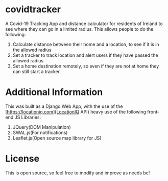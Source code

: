 # covidtracker
A Covid-19 Tracking App and distance calculator for residents of Ireland to see where they can go in a limited radius. This allows people to do the following:

1. Calculate distance between their home and a location, to see if it is in the allowed radius
2. Set a tracker to track location and alert users if they have passed the allowed radius
3. Set a home destination remotely, so even if they are not at home they can still start a tracker.

# Additional Information
This was built as a Django Web App, with the use of the [https://locationiq.com](LocationIQ API) heavy use of the following front-end JS Libraries:

1. JQuery(DOM Manipulation)
2. SWAL.js(For notifications)
3. Leaflet.js(Open source map library for JS)

# License
This is open source, so feel free to modify and improve as needs be!

